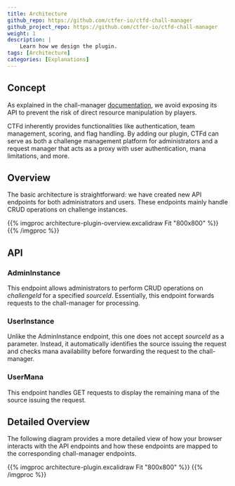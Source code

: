 ```yaml
---
title: Architecture
github_repo: https://github.com/ctfer-io/ctfd-chall-manager
github_project_repo: https://github.com/ctfer-io/ctfd-chall-manager
weight: 1
description: |
    Learn how we design the plugin.
tags: [Architecture]
categories: [Explanations]
---
```


## Concept

As explained in the chall-manager [documentation](/docs/chall-manager), we avoid exposing its API to prevent the risk of direct resource manipulation by players. 

CTFd inherently provides functionalities like authentication, team management, scoring, and flag handling. By adding our plugin, CTFd can serve as both a challenge management platform for administrators and a request manager that acts as a proxy with user authentication, mana limitations, and more.

## Overview

The basic architecture is straightforward: we have created new API endpoints for both administrators and users. These endpoints mainly handle CRUD operations on challenge instances.

{{% imgproc architecture-plugin-overview.excalidraw Fit "800x800" %}}
{{% /imgproc %}}

## API

### AdminInstance

This endpoint allows administrators to perform CRUD operations on *challengeId* for a specified *sourceId*. Essentially, this endpoint forwards requests to the chall-manager for processing.

### UserInstance

Unlike the AdminInstance endpoint, this one does not accept *sourceId* as a parameter. Instead, it automatically identifies the source issuing the request and checks mana availability before forwarding the request to the chall-manager.

### UserMana

This endpoint handles GET requests to display the remaining mana of the source issuing the request.

## Detailed Overview

The following diagram provides a more detailed view of how your browser interacts with the API endpoints and how these endpoints are mapped to the corresponding chall-manager endpoints.

{{% imgproc architecture-plugin.excalidraw Fit "800x800" %}}
{{% /imgproc %}}

